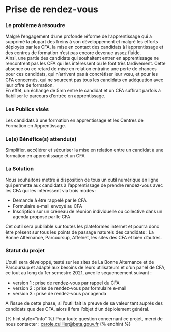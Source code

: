 # Prise de rendez-vous

### Le problème à résoudre 

Malgré l’engagement d’une profonde réforme de l’apprentissage qui a supprimé la plupart des freins à son développement et malgré les efforts déployés par les CFA, la mise en contact des candidats à l’apprentissage et des centres de formation n’est pas encore devenue assez fluide.   
Ainsi, une partie des candidats qui souhaitent entrer en apprentissage ne rencontrent pas les CFA qui les intéressent ou le font très tardivement. Cette absence ou ce retard de mise en relation entraîne une perte de chances pour ces candidats, qui n’arrivent pas à concrétiser leur vœu, et pour les CFA concernés, qui ne sourcent pas tous les candidats en adéquation avec leur offre de formation.   
En effet, un échange de 5mn entre le candidat et un CFA suffirait parfois à fiabiliser le parcours d’entrée en apprentissage.



### Les Publics visés

Les candidats à une formation en apprentissage et les Centres de Formation en Apprentissage.

### Le\(s\) Bénéfice\(s\) attendu\(s\)

Simplifier, accélérer et sécuriser la mise en relation entre un candidat à une formation en apprentissage et un CFA

### La Solution

Nous souhaitons mettre à disposition de tous un outil numérique en ligne qui permette aux candidats à l’apprentissage de prendre rendez-vous avec les CFA qui les intéressent via trois modes : 

* Demande à être rappelé par le CFA 
* Formulaire e-mail envoyé au CFA 
* Inscription sur un créneau de réunion individuelle ou collective dans un agenda proposé par le CFA

Cet outil sera publiable sur toutes les plateformes internet et pourra donc être présent sur tous les points de passage naturels des candidats : La Bonne Alternance, Parcoursup, Affelnet, les sites des CFA et bien d’autres.

### Statut du projet

L’outil sera développé, testé sur les sites de La Bonne Alternance et de Parcoursup et adapté aux besoins de leurs utilisateurs et d'un panel de CFA, ce tout au long du 1er semestre 2021, avec le séquencement suivant : 

* version 1 : prise de rendez-vous par rappel du CFA 
* version 2 : prise de rendez-vous par formulaire e-mail 
* version 3 : prise de rendez-vous par agenda 

A l’issue de cette phase, si l’outil fait la preuve de sa valeur tant auprès des candidats que des CFA, alors il fera l’objet d’un déploiement général. 

{% hint style="info" %}
Pour toute question concernant ce projet, merci de nous contacter :  [carole.cuillier@beta.gouv.fr](mailto:carole.cuillier@beta.gouv.fr)
{% endhint %}

